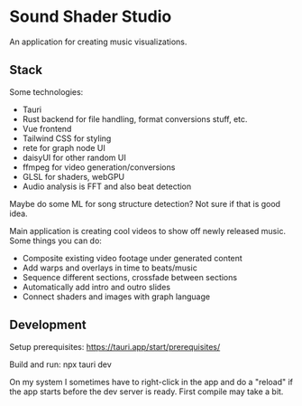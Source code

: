 # Sound Shader Studio

An application for creating music visualizations.

## Stack

Some technologies:
* Tauri
* Rust backend for file handling, format conversions stuff, etc.
* Vue frontend
* Tailwind CSS for styling
* rete for graph node UI
* daisyUI for other random UI
* ffmpeg for video generation/conversions
* GLSL for shaders, webGPU
* Audio analysis is FFT and also beat detection

Maybe do some ML for song structure detection? Not sure if that is good idea.

Main application is creating cool videos to show off newly released music.
Some things you can do:
* Composite existing video footage under generated content
* Add warps and overlays in time to beats/music
* Sequence different sections, crossfade between sections
* Automatically add intro and outro slides
* Connect shaders and images with graph language

## Development

Setup prerequisites: https://tauri.app/start/prerequisites/

Build and run:
    npx tauri dev

On my system I sometimes have to right-click in the app and do a "reload" if the
app starts before the dev server is ready. First compile may take a bit.

